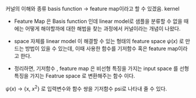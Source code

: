 커널의 이해와 종류
basis function -> feature map이라고 할 수 있겠음.
kernel

- Feature Map 은 Basis function 인데 linear model로 샘플을 분류할 수 없을 때에는 어떻게 해야할까에 대한 해법을 찾는 과정에서 커널이라는 개념이 나왔다.

- space 자체를 linear model 이 해결할 수 있는 형태의 feature space $\psi(x)$ 로 만드는 방법이 있을 수 있는데, 이때 사용한 함수를 기저함수 혹은 feature map이라고 한다.

- 정리하면, 기저함수 , feature map 은 비선형 특징을 가지는 input space 를 선형 특징을 가지는 Featrue space 로 변환해주는 함수 이다. 

$\psi (x)$ -> {x, $x^2$} 로 입력변수와 함수 쌍을 기저함수  psi로 나타내 줄 수 있다.